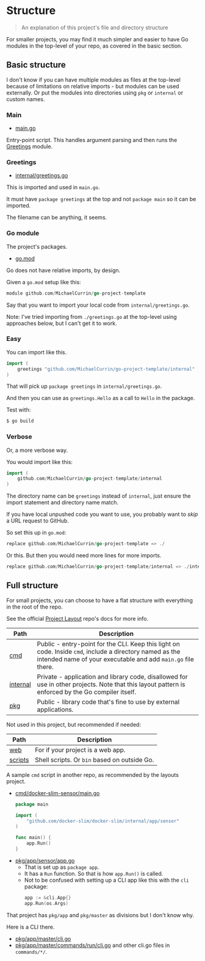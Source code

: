 # Structure
> An explanation of this project's file and directory structure

For smaller projects, you may find it much simpler and easier to have Go modules in the top-level of your repo, as covered in the basic section.


## Basic structure

I don't know if you can have multiple modules as files at the top-level because of limitations on relative imports - but modules can be used externally. Or put the modules into directories using `pkg` or `internal` or custom names.

### Main

- [main.go](https://github.com/MichaelCurrin/go-project-template/blob/main/main.go)

Entry-point script. This handles argument parsing and then runs the [Greetings](#greetings) module.

### Greetings

- [internal/greetings.go](https://github.com/MichaelCurrin/go-project-template/blob/main/internal/greetings.go)

This is imported and used in `main.go`.

It must have `package greetings` at the top and not `package main` so it can be imported.

The filename can be anything, it seems.

### Go module

The project's packages.

- [go.mod](https://github.com/MichaelCurrin/go-project-template/blob/main/go.mod)

Go does not have relative imports, by design.

Given a `go.mod` setup like this:

```go
module github.com/MichaelCurrin/go-project-template
```

Say that you want to import your local code from `internal/greetings.go`.

Note: I've tried importing from `./greetings.go` at the top-level using approaches below, but I can't get it to work.

### Easy

You can import like this.

```go
import (
	greetings "github.com/MichaelCurrin/go-project-template/internal"
)
```

That will pick up `package greetings` in `internal/greetings.go`.

And then you can use as `greetings.Hello` as a call to `Hello` in the package.

Test with:

```sh
$ go build
```

### Verbose

Or, a more verbose way.

You would import like this:

```go
import (
    github.com/MichaelCurrin/go-project-template/internal
)
```

The directory name can be `greetings` instead of `internal`, just ensure the import statement and directory name match.

If you have local unpushed code you want to use, you probably want to _skip_ a URL request to GitHub.

So set this up in `go.mod`:

```go
replace github.com/MichaelCurrin/go-project-template => ./
```

Or this. But then you would need more lines for more imports.

```go
replace github.com/MichaelCurrin/go-project-template/internal => ./internal
```


## Full structure

For small projects, you can choose to have a flat structure with everything in the root of the repo.

See the official [Project Layout](https://github.com/golang-standards/project-layout#go-directories) repo's docs for more info.

| Path         | Description                                                                                                                                                                                                                                                           |
| ------------ | --------------------------------------------------------------------------------------------------------------------------------------------------------------------------------------------------------------------------------------------------------------------- |
| [cmd][]      | Public - entry-point for the CLI. Keep this light on code. Inside `cmd`, include a directory named as the intended name of your executable and add `main.go` file there. |
| [internal][] | Private - application and library code, disallowed for use in other projects. Note that this layout pattern is enforced by the Go compiler itself.                                                                       |
| [pkg][]      | Public - library code that's fine to use by external applications.                                                                                                                                                                                                                |

Not used in this project, but recommended if needed:

Path | Description 
--- | ---
[web][] | For if your project is a web app.
[scripts][] | Shell scripts. Or `bin` based on outside Go.


[internal]: https://github.com/MichaelCurrin/go-project-template/tree/main/internal/
[cmd]: https://github.com/MichaelCurrin/go-project-template/tree/main/cmd/
[pkg]: https://github.com/MichaelCurrin/go-project-template/tree/main/pkg/

[web]: https://github.com/golang-standards/project-layout/tree/master/web
[scripts]: https://github.com/golang-standards/project-layout/tree/master/scripts

A sample `cmd` script in another repo, as recommended by the layouts project.

- [cmd/docker-slim-sensor/main.go](https://github.com/docker-slim/docker-slim/blob/master/cmd/docker-slim-sensor/main.go)
    ```go
    package main

    import (
        "github.com/docker-slim/docker-slim/internal/app/sensor"
    )

    func main() {
        app.Run()
    }
    ```
- [pkg/app/sensor/app.go](https://github.com/docker-slim/docker-slim/blob/master/pkg/app/sensor/app.go)
    - That is set up as `package app`. 
    - It has a `Run` function. So that is how `app.Run()` is called.
    - Not to be confused with setting up a CLI app like this with the `cli` package:
        ```go
        app := &cli.App{}
        app.Run(os.Args)
        ```

That project has `pkg/app` and `pkg/master` as divisions but I don't know why.

Here is a CLI there.

- [pkg/app/master/cli.go](https://github.com/docker-slim/docker-slim/blob/master/pkg/app/master/cli.go)
- [pkg/app/master/commands/run/cli.go](https://github.com/docker-slim/docker-slim/blob/master/pkg/app/master/commands/run/cli.go) and other cli.go files in `commands/*/`.

